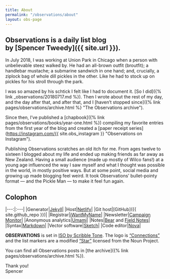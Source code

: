 ```yaml
---
title: About
permalink: "/observations/about"
layout: obs-page
---
```


## Observations is a daily list blog <br>by [Spencer Tweedy]({{ site.url }}).

In July 2018, I was working at Union Park in Chicago when a person with unbelievable steez walked by. He had an all-brown outfit (broutfit); a handlebar mustache; a submarine sandwich in one hand; and, crucially, a ziplock bag of whole dill pickles in the other. Like he had to stock up on pickles for his stroll through the park.

I was so amazed by his schtick I felt like I had to document it. [So I did]({% link _observations/20180717.md %}). Then I wrote about the rest of my day, and the day after that, and after that, and I [haven’t stopped since]({% link pages/observations/archive.html %} "The Observations archive").

Since then, I’ve published a [chapbook]({% link pages/observations/books/year-one.html %}) compiling my favorite entries from the first year of the blog and created a [paper receipt series](https://instagram.com/{{ site.obs_instagram }} "Observations on Instagram").

Publishing Observations scratches an old itch for me. From ages twelve to sixteen I blogged about my life and ended up making friends as far away as New Zealand. Having a small audience (made up mostly of Wilco fans!) at a young age influenced the way I saw myself and what I thought was possible in the world, in mostly positive ways. But at some point, social media and growing up made blogging feel weird. It took Observations’ bullet-pointy format — and the Pickle Man — to make it feel fun again.

## Colophon

|---:|:---|
|Generator|[Jekyll](https://jekyllrb.com/)|
|Host|[Netlify](https://www.netlify.com/)|
|Git host|[GitHub]({{ site.github_repo }})|
|Registrar|[iWantMyName](https://iwantmyname.com/)|
|Newsletter|[Campaign Monitor](https://www.campaignmonitor.com/)|
|Anonymous analytics|[Umami](https://umami.is/)|
|Notes|[Bear](https://bear.app/) and [Field Notes](https://fieldnotesbrand.com/)|
|Syntax|[Markdown](https://daringfireball.net/projects/markdown/)|
|Vector software|[Sketch](https://www.sketchapp.com/)|
|Code editor|[Nova](https://nova.app/)|

**OBSERVATIONS** is set in [ISO by Scribble Tone](https://www.futurefonts.xyz/scribble-tone/iso). The logo is [“Connections”](https://thenounproject.com/icon/1207551/) and the list markers are a modified [“Star”](https://thenounproject.com/icon/1696194/) licensed from the Noun Project.

You can find all Observations posts in [the archive]({% link pages/observations/archive.html %}).

Thank you!  
Spencer

